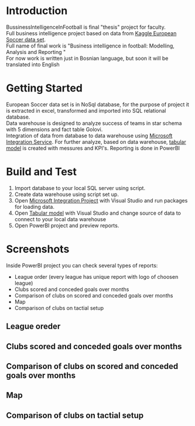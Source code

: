# Introduction
BussinessIntelligenceInFootball is final "thesis" project for faculty.  
Full business intelligence project based on data from [Kaggle European Soccer data set](https://www.kaggle.com/hugomathien/soccer).  
Full name of final work is "Business intelligence in football: Modelling, Analysis and Reporting "  
For now work is written just in Bosnian language, but soon it will be translated into English

# Getting Started
European Soccer data set is in NoSql database, for the purpose of project it is extracted in excel, transformed and imported into SQL relational database.  
Data warehouse is designed to analyze success of teams in star schema with 5 dimensions and fact table Golovi.  
Integration of data from database to data warehouse using [Microsoft Integration Service](/SoccerDW_IntegrationServices).
For further analyze, based on data warehouse, [tabular model](/SoccerDW_Tabular2) is created with messures and KPI's.
Reporting is done in PowerBI

# Build and Test
1. Import database to your local SQL server using script.
2. Create data warehouse using script set up.
3. Open [Microsoft Integration Project](/SoccerDW_IntegrationServices) with Visual Studio and run packages for loading data.
4. Open [Tabular model](/SoccerDW_Tabular2) with Visual Studio and change source of data to connect to your local data warehouse
5. Open PowerBI project and preview reports.


# Screenshots
Inside PowerBI project you can check several types of reports:
* League order (every league has unique report with logo of choosen league)
* Clubs scored and conceded goals over months
* Comparison of clubs on scored and conceded goals over months
* Map
* Comparison of clubs on tactial setup

## League oreder

## Clubs scored and conceded goals over months

## Comparison of clubs on scored and conceded goals over months

## Map

## Comparison of clubs on tactial setup
